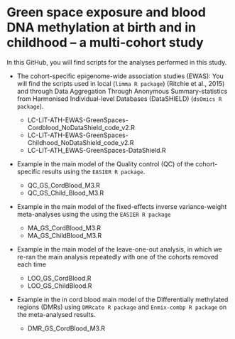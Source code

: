 # Green space exposure and blood DNA methylation at birth and in childhood – a multi-cohort study

In this GitHub, you will find scripts for the analyses performed in this study. 

- The cohort-specific epigenome-wide association studies (EWAS):  You will find the scripts used in local (`limma R package`) (Ritchie et al., 2015) and through Data Aggregation Through Anonymous Summary-statistics from Harmonised Individual-level Databases (DataSHIELD) (`dsOmics R package`).

    - LC-LIT-ATH-EWAS-GreenSpaces-Cordblood_NoDataShield_code_v2.R
    - LC-LIT-ATH-EWAS-GreenSpaces-Childhood_NoDataShield_code_v2.R
    - LC-LIT-ATH_EWAS-GreenSpaces-DataShield.R

- Example in the main model of the Quality control (QC) of the cohort-specific results using the `EASIER R package`.
    -  QC_GS_CordBlood_M3.R
    - QC_GS_Child_Blood_M3.R
      
- Example in the main model of the fixed-effects inverse variance-weight meta-analyses using the using the `EASIER R package`
    - MA_GS_CordBlood_M3.R
    - MA_GS_ChildBlood_M3.R
    
- Example in the main model of the leave-one-out analysis, in which we re-ran the main analysis repeatedly with one of the cohorts removed each time
    - LOO_GS_CordBlood.R
    - LOO_GS_ChildBlood.R

-	Example in the in cord blood main model of the Differentially methylated regions (DMRs) using `DMRcate R package` and `Enmix-combp R package` on the meta-analysed results.
    - DMR_GS_CordBlood_M3.R

